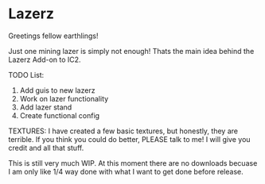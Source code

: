 Lazerz
======

Greetings fellow earthlings!

Just one mining lazer is simply not enough! Thats the main idea behind the Lazerz Add-on to IC2.

TODO List:
1) Add guis to new lazerz
2) Work on lazer functionality
3) Add lazer stand
4) Create functional config

TEXTURES: I have created a few basic textures, but honestly, they are terrible. If you think you could do better, PLEASE
talk to me! I will give you credit and all that stuff.

This is still very much WIP. At this moment there are no downloads becuase I am only like 1/4 way done with what I want to get done before release.
